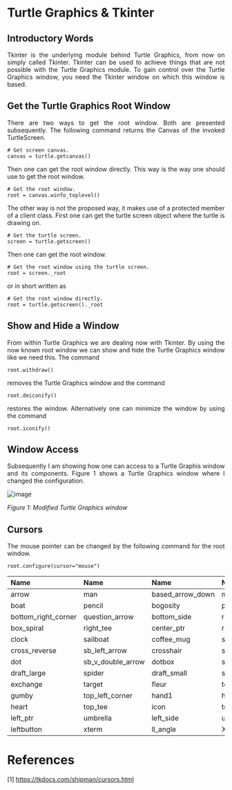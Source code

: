 # Turtle Graphics & Tkinter

## Introductory Words

<p align="justify">Tkinter is the underlying module behind
Turtle Graphics, from now on simply called Tkinter. Tkinter
can be used to achieve things that are not possible with the
Turtle Graphics module. To gain control over the Turtle
Graphics window, you need the Tkinter window on which this
window is based.</p>

## Get the Turtle Graphics Root Window

<p align="justify">There are two ways to get the
root window. Both are presented subsequently. The
following command returns the Canvas of the invoked
TurtleScreen.</p> 

```
# Get screen canvas.
canvas = turtle.getcanvas()
```

<p align="justify">Then one can get the root window directly.
This way is the way one should use to get the root window.</p> 

```
# Get the root window.
root = canvas.winfo_toplevel()
```

<p align="justify">The other way is not the proposed way, it 
makes use of a protected member of a client class. First one
can get the turtle screen object where the turtle is drawing
on.</p> 

```
# Get the turtle screen.
screen = turtle.getscreen()
```

<p align="justify">Then one can get the root window.</p>

```
# Get the root window using the turtle screen.
root = screen._root
```

<p align="justify">or in short written as</p> 

```
# Get the root window directly.
root = turtle.getscreen()._root
```

## Show and Hide a Window

<p align="justify">From within Turtle Graphics we are
dealing now with Tkinter. By using the now known root
window we can show and hide the Turtle Graphics window
like we need this. The command</p>

```
root.withdraw()
```

<p align="justify">removes the Turtle Graphics
window and the command</p> 

```
root.deiconify()
```

<p align="justify">restores the window. Alternatively
one can minimize the window by using the command</p>

```
root.iconify()
```

## Window Access

<p align="justify">Subsequently I am showing how one 
can access to a Turtle Graphis window and its components.
Figure 1 shows a Turtle Graphics window where I changed
the configuration.</p>

![image](https://github.com/user-attachments/assets/9017e48b-e0aa-41dd-b09f-9659272b0f60)

*Figure 1: Modified Turtle Graphics window*

## Cursors

<p align="justify">The mouse pointer can be changed
by the following command for the root window.</p>

```
root.configure(cursor="mouse")
```
			
| Name                | Name              | Name                |  Name            | Name                 | Name              |    
| :------------------ | :---------------- | :------------------ | :--------------- | :------------------- | :---------------- |
| arrow               | man               | based_arrow_down    | middlebutton     | based_arrow_up       | mouse             |
| boat                | pencil            | bogosity            | pirate           | bottom_left_corner   | plus              |  
| bottom_right_corner | question_arrow    | bottom_side         | right_ptr        | bottom_tee           | right_side        | 
| box_spiral          | right_tee         | center_ptr          | rightbutton      | circle               | rtl_logo          | 
| clock               | sailboat          | coffee_mug          | sb_down_arrow    | cross                | sb_h_double_arrow |
| cross_reverse       | sb_left_arrow     | crosshair           | sb_right_arrow   | diamond_cross        | sb_up_arrow       |
| dot                 | sb_v_double_arrow | dotbox              | shuttle          | double_arrow         | sizing            | 
| draft_large         | spider            | draft_small         | spraycan         | draped_box	          | star              | 
| exchange            | target            | fleur	        | tcross           | gobbler              | top_left_arrow    |
| gumby	              | top_left_corner   | hand1	        | hand2            | top_right_corner     | top_side          |
| heart               |	top_tee           | icon                | trek             | iron_cross	          | ul_angle          |
| left_ptr            | umbrella          | left_side	        | ur_angle         | left_tee	          | watch             |
| leftbutton	      | xterm             | ll_angle	        | X_cursor         | lr_angle             |                   |

# References

[1] https://tkdocs.com/shipman/cursors.html
